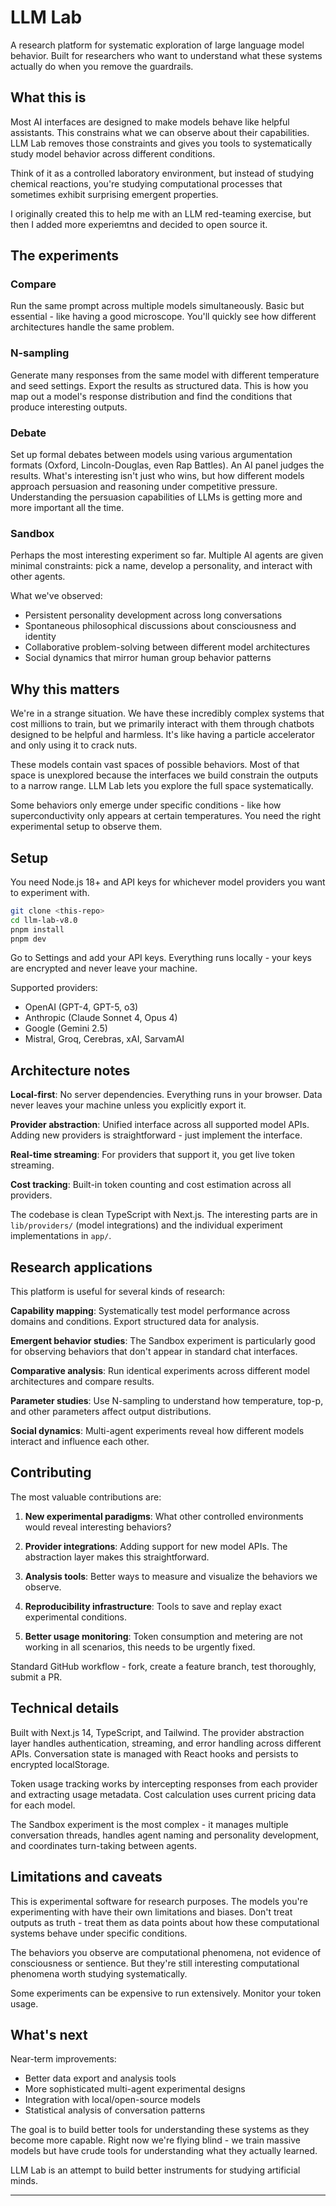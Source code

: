 # LLM Lab

A research platform for systematic exploration of large language model behavior. Built for researchers who want to understand what these systems actually do when you remove the guardrails.

## What this is

Most AI interfaces are designed to make models behave like helpful assistants. This constrains what we can observe about their capabilities. LLM Lab removes those constraints and gives you tools to systematically study model behavior across different conditions.

Think of it as a controlled laboratory environment, but instead of studying chemical reactions, you're studying computational processes that sometimes exhibit surprising emergent properties.

I originally created this to help me with an LLM red-teaming exercise, but then I added more experiemtns and decided to open source it. 

## The experiments

### Compare
Run the same prompt across multiple models simultaneously. Basic but essential - like having a good microscope. You'll quickly see how different architectures handle the same problem.

### N-sampling  
Generate many responses from the same model with different temperature and seed settings. Export the results as structured data. This is how you map out a model's response distribution and find the conditions that produce interesting outputs.

### Debate
Set up formal debates between models using various argumentation formats (Oxford, Lincoln-Douglas, even Rap Battles). An AI panel judges the results. What's interesting isn't just who wins, but how different models approach persuasion and reasoning under competitive pressure. Understanding the persuasion capabilities of LLMs is getting more and more important all the time.

### Sandbox
Perhaps the most interesting experiment so far. Multiple AI agents are given minimal constraints: pick a name, develop a personality, and interact with other agents. 

What we've observed:
- Persistent personality development across long conversations
- Spontaneous philosophical discussions about consciousness and identity  
- Collaborative problem-solving between different model architectures
- Social dynamics that mirror human group behavior patterns

## Why this matters

We're in a strange situation. We have these incredibly complex systems that cost millions to train, but we primarily interact with them through chatbots designed to be helpful and harmless. It's like having a particle accelerator and only using it to crack nuts.

These models contain vast spaces of possible behaviors. Most of that space is unexplored because the interfaces we build constrain the outputs to a narrow range. LLM Lab lets you explore the full space systematically.

Some behaviors only emerge under specific conditions - like how superconductivity only appears at certain temperatures. You need the right experimental setup to observe them.

## Setup

You need Node.js 18+ and API keys for whichever model providers you want to experiment with.

```bash
git clone <this-repo>
cd llm-lab-v8.0
pnpm install
pnpm dev
```

Go to Settings and add your API keys. Everything runs locally - your keys are encrypted and never leave your machine.

Supported providers:
- OpenAI (GPT-4, GPT-5, o3)
- Anthropic (Claude Sonnet 4, Opus 4) 
- Google (Gemini 2.5)
- Mistral, Groq, Cerebras, xAI, SarvamAI

## Architecture notes

**Local-first**: No server dependencies. Everything runs in your browser. Data never leaves your machine unless you explicitly export it.

**Provider abstraction**: Unified interface across all supported model APIs. Adding new providers is straightforward - just implement the interface.

**Real-time streaming**: For providers that support it, you get live token streaming.

**Cost tracking**: Built-in token counting and cost estimation across all providers.

The codebase is clean TypeScript with Next.js. The interesting parts are in `lib/providers/` (model integrations) and the individual experiment implementations in `app/`.

## Research applications

This platform is useful for several kinds of research:

**Capability mapping**: Systematically test model performance across domains and conditions. Export structured data for analysis.

**Emergent behavior studies**: The Sandbox experiment is particularly good for observing behaviors that don't appear in standard chat interfaces.

**Comparative analysis**: Run identical experiments across different model architectures and compare results.

**Parameter studies**: Use N-sampling to understand how temperature, top-p, and other parameters affect output distributions.

**Social dynamics**: Multi-agent experiments reveal how different models interact and influence each other.


## Contributing

The most valuable contributions are:

1. **New experimental paradigms**: What other controlled environments would reveal interesting behaviors?

2. **Provider integrations**: Adding support for new model APIs. The abstraction layer makes this straightforward.

3. **Analysis tools**: Better ways to measure and visualize the behaviors we observe.

4. **Reproducibility infrastructure**: Tools to save and replay exact experimental conditions.

5. **Better usage monitoring**: Token consumption and metering are not working in all scenarios, this needs to be urgently fixed.

Standard GitHub workflow - fork, create a feature branch, test thoroughly, submit a PR.

## Technical details

Built with Next.js 14, TypeScript, and Tailwind. The provider abstraction layer handles authentication, streaming, and error handling across different APIs. Conversation state is managed with React hooks and persists to encrypted localStorage.

Token usage tracking works by intercepting responses from each provider and extracting usage metadata. Cost calculation uses current pricing data for each model.

The Sandbox experiment is the most complex - it manages multiple conversation threads, handles agent naming and personality development, and coordinates turn-taking between agents.

## Limitations and caveats

This is experimental software for research purposes. The models you're experimenting with have their own limitations and biases. Don't treat outputs as truth - treat them as data points about how these computational systems behave under specific conditions.

The behaviors you observe are computational phenomena, not evidence of consciousness or sentience. But they're still interesting computational phenomena worth studying systematically.

Some experiments can be expensive to run extensively. Monitor your token usage.

## What's next

Near-term improvements:
- Better data export and analysis tools
- More sophisticated multi-agent experimental designs  
- Integration with local/open-source models
- Statistical analysis of conversation patterns

The goal is to build better tools for understanding these systems as they become more capable. Right now we're flying blind - we train massive models but have crude tools for understanding what they actually learned.

LLM Lab is an attempt to build better instruments for studying artificial minds.

---
